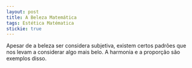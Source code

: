 ```yaml
---
layout: post
title: A Beleza Matemática
tags: Estética Matématica
stickie: true
---
```


Apesar de a beleza ser considera subjetiva, existem certos padrões que nos levam a considerar algo mais belo. A harmonia e a proporção são exemplos disso.


